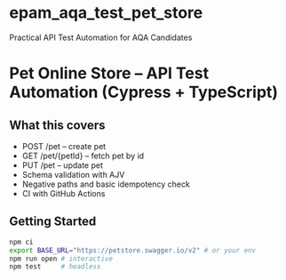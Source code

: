 # epam_aqa_test_pet_store
Practical API Test Automation for AQA Candidates
# Pet Online Store – API Test Automation (Cypress + TypeScript)

## What this covers
- POST /pet – create pet
- GET /pet/{petId} – fetch pet by id
- PUT /pet – update pet
- Schema validation with AJV
- Negative paths and basic idempotency check
- CI with GitHub Actions

## Getting Started
```bash
npm ci
export BASE_URL="https://petstore.swagger.io/v2" # or your env
npm run open # interactive
npm test     # headless
